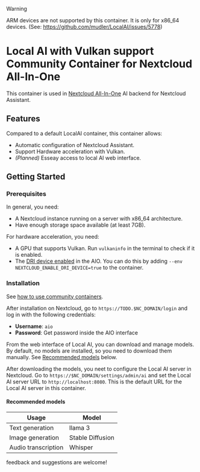 > [!WARNING]
> ARM devices are not supported by this container. It is only for x86_64 devices. (See: https://github.com/mudler/LocalAI/issues/5778)


# Local AI with Vulkan support Community Container for Nextcloud All-In-One

This container is used in [Nextcloud All-In-One](https://github.com/nextcloud/all-in-one/tree/main/community-containers/local-ai-vulkan) AI backend for Nextcloud Assistant.

## Features

Compared to a default LocalAI container, this container allows:
- Automatic configuration of Nextcloud Assistant.
- Support Hardware acceleration with Vulkan.
- *(Planned)* Esseay access to local AI web interface.

## Getting Started

### Prerequisites

In general, you need:
- A Nextcloud instance running on a server with x86_64 architecture.
- Have enough storage space available (at least 7GB).

For hardware acceleration, you need:
- A GPU that supports Vulkan. Run `vulkaninfo` in the terminal to check if it is enabled.
- The [DRI device enabled](https://github.com/nextcloud/all-in-one/tree/main#with-open-source-drivers-mesa-for-amd-intel-and-new-drivers-nouveau-for-nvidia) in the AIO. You can do this by adding `--env NEXTCLOUD_ENABLE_DRI_DEVICE=true` to the container.

### Installation

See [how to use community containers](https://github.com/nextcloud/all-in-one/tree/main/community-containers#how-to-use-this).

After installation on Nextcloud, go to `https://TODO.$NC_DOMAIN/login` and log in with the following credentials:
- **Username**: `aio`
- **Password**: Get password inside the AIO interface

From the web interface of Local AI, you can download and manage models. By default, no models are installed, so you need to download them manually. See [Recommended models](#recommended-models) below.

After downloading the models, you neet to configure the Local AI server in Nextcloud. Go to `https://$NC_DOMAIN/settings/admin/ai` and set the Local AI server URL to `http://localhost:8080`. This is the default URL for the Local AI server in this container.

#### Recommended models

| Usage               | Model            |
|---------------------|------------------|
| Text generation     | llama 3          |
| Image generation    | Stable Diffusion |
| Audio transcription | Whisper          |

feedback and suggestions are welcome!
